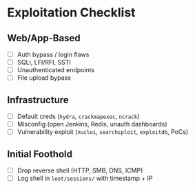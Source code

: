 # Exploitation Checklist

## Web/App-Based
- [ ] Auth bypass / login flaws
- [ ] SQLi, LFI/RFI, SSTI
- [ ] Unauthenticated endpoints
- [ ] File upload bypass

## Infrastructure
- [ ] Default creds (`hydra`, `crackmapexec`, `ncrack`)
- [ ] Misconfig (open Jenkins, Redis, unauth dashboards)
- [ ] Vulnerability exploit (`nuclei`, `searchsploit`, `exploitdb`, PoCs)

## Initial Foothold
- [ ] Drop reverse shell (HTTP, SMB, DNS, ICMP)
- [ ] Log shell in `loot/sessions/` with timestamp + IP
